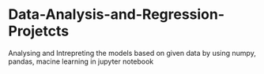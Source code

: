 # Data-Analysis-and-Regression-Projetcts
Analysing and Intrepreting the models based on given data by using numpy, pandas, macine learning in jupyter notebook 
